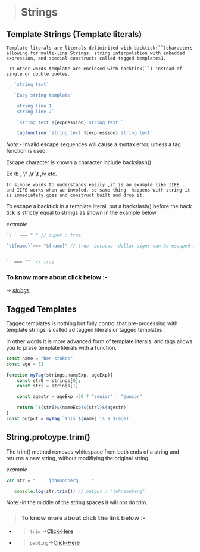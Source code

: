 > # Strings

## Template Strings (Template literals)
 
   ```Template literals are literals deliminited with backtick(``)characters allowing for multi-line Strings, string interpolation with embedded expression, and special constructs called tagged templates1.```

   ``` In other words template are enclosed with backtick(``) instead of single or double quotes.```



```javascript
   `string text`

   `Easy string template`

   `string line 1
    string line 2`

    `string text ${expression} string text `

    tagfunction `string text ${expression} string text`


```


*Note:-* Invalid escape sequences will cause a syntax error, unless a tag function is used.

Escape character is known a character include backslash(\)

Ex \b , \f ,\r \t ,\v  etc.

``In simple words to understands easily ,it is an example like IIFE . and IIFE works when we involed. so same thing  happens with string it is immediately goes and construct built and drop it.``

To escape a backtick in a template literal, put a backslash(\) before the back tick is strictly equal to strings as shown in the example below

*example*

```javascript
`\ ` === " " // ouput : true

`\${name}`=== "${name}" // true  because  dollar signs can be escaped as well to prevent interpolation


`` === ""  // true
```

### To know more about click below :- 

  &#8594; [*strings*](../js/Strings/Template%20Strings.js)


## Tagged Templates 

Tagged templates is nothing but  fully control that pre-processing with template strings is called ad tagged literals or tagged templates.

In other words it is more advanced form of template literals. and tags allows you to prase template literals with a function.

```javascript
const name = "ben stokes"
const age = 32

function myTag(strings,nameExp, ageExp){
    const str0 = strings[0];
    const stri = strings[1]

    const agestr = ageExp >30 ? "senior" : "junior"

    return `${str0}${nameExp}${strl}${agestr}`
}
const output = myTag `This ${name} is a $(age)`
```


## String.protoype.trim()

The trim() method removes whitespace from both ends of a string and returns a new string, without modifiying the original string.

*example*
  
  ```javascript
  var str = "     johnsonberg     "

     console.log(str.trim()) // output : "johnsonberg"

  ```

  Note:-in the middle of the string spaces it will not do trim.


  >### To know more about click the link below :- 

 * > `trim` &#8594;[Click-Here](../js/Strings/Padding%20and%20trimming.js)

 * > `padding`&#8594;[Click-Here](../js/Strings/Padding%20and%20trimming.js)